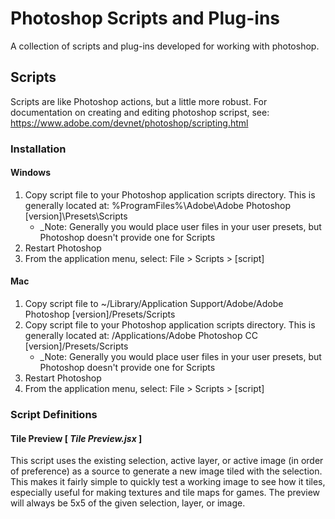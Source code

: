 # Photoshop Scripts and Plug-ins
A collection of scripts and plug-ins developed for working with photoshop.

## Scripts
Scripts are like Photoshop actions, but a little more robust. For documentation on creating and editing photoshop scripst, see: https://www.adobe.com/devnet/photoshop/scripting.html

### Installation
#### Windows
1. Copy script file to your Photoshop application scripts directory. This is generally located at:
   %ProgramFiles%\Adobe\Adobe Photoshop [version]\Presets\Scripts
   * _Note: Generally you would place user files in your user presets, but Photoshop doesn't provide one for Scripts
2. Restart Photoshop
3. From the application menu, select: File > Scripts > [script]

#### Mac
1. Copy script file to ~/Library/Application Support/Adobe/Adobe Photoshop [version]/Presets/Scripts
1. Copy script file to your Photoshop application scripts directory. This is generally located at:
   /Applications/Adobe Photoshop CC [version]/Presets/Scripts
   * _Note: Generally you would place user files in your user presets, but Photoshop doesn't provide one for Scripts
2. Restart Photoshop
3. From the application menu, select: File > Scripts > [script]

### Script Definitions

#### Tile Preview [ _Tile Preview.jsx_ ]
This script uses the existing selection, active layer, or active image (in order of preference) as a source to generate a new image tiled with the selection.
This makes it fairly simple to quickly test a working image to see how it tiles, especially useful for making textures and tile maps for games.
The preview will always be 5x5 of the given selection, layer, or image.
